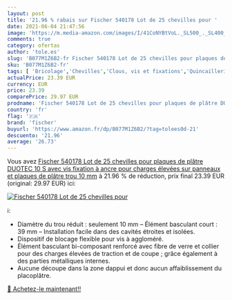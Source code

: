 ```yaml
---
layout: post
title: '21.96 % rabais sur Fischer 540178 Lot de 25 chevilles pour '
date: 2021-06-04 21:47:56
image: 'https://m.media-amazon.com/images/I/41CoNYBtVoL._SL500_._SL400_.jpg'
comments: true
category: ofertas
author: 'tole.es'
slug: 'B077M1Z6B2-fr Fischer 540178 Lot de 25 chevilles pour plaques de plâtre...'
sku: 'B077M1Z6B2-fr'
tags: [ 'Bricolage','Chevilles','Clous, vis et fixations','Quincaillerie','fischer', ]
actualPrice: 23.39 EUR
currency: EUR
price: 23.39
comparePrice: 29.97 EUR
prodname: 'Fischer 540178 Lot de 25 chevilles pour plaques de plâtre DUOTEC 10 S avec vis  fixation à ancre pour charges élevées sur panneaux et plaques de plâtre  trou 10 mm'
country: 'fr'
flag: '🇫🇷'
brand: 'fischer'
buyurl: 'https://www.amazon.fr/dp/B077M1Z6B2/?tag=tolees0d-21'
descuento: '21.96'
average: '26.73'
---
```


Vous avez [Fischer 540178 Lot de 25 chevilles pour plaques de plâtre DUOTEC 10 S avec vis  fixation à ancre pour charges élevées sur panneaux et plaques de plâtre  trou 10 mm](https://www.amazon.fr/dp/B077M1Z6B2/?tag=tolees0d-21)  à  21.96 % de réduction, prix final  23.39 EUR (original: 29.97 EUR) ici:

[![Fischer 540178 Lot de 25 chevilles pour ](https://m.media-amazon.com/images/I/41CoNYBtVoL._SL500_._SL400_.jpg)](https://www.amazon.fr/dp/B077M1Z6B2/?tag=tolees0d-21)

ℹ️:

- Diamètre du trou réduit : seulement 10 mm – Élément basculant court : 39 mm – Installation facile dans des cavités étroites et isolées.
- Dispositif de blocage flexible pour vis à aggloméré.
- Élément basculant bi-composant renforcé avec fibre de verre et collier pour des charges élevées de traction et de coupe ; grâce également à des parties métalliques internes.
- Aucune découpe dans la zone dappui et donc aucun affaiblissement du placoplâtre.

[🛒 Achetez-le maintenant!!](https://www.amazon.fr/dp/B077M1Z6B2/?tag=tolees0d-21)
